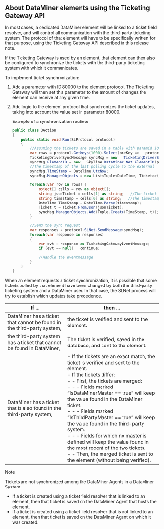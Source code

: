 ## About DataMiner elements using the Ticketing Gateway API

In most cases, a dedicated DataMiner element will be linked to a ticket field resolver, and will control all communication with the third-party ticketing system. The protocol of that element will have to be specifically written for that purpose, using the Ticketing Gateway API described in this release note.

If the Ticketing Gateway is used by an element, that element can then also be configured to synchronize the tickets with the third-party ticketing system with which it communicates.

To implement ticket synchronization:

1. Add a parameter with ID 80000 to the element protocol. The Ticketing Gateway will then set this parameter to the amount of changes the element can receive at any given time.

2. Add logic to the element protocol that synchronizes the ticket updates, taking into account the value set in parameter 80000.

    Example of a synchronization routine:

    ```cs
    public class QAction                                                                                          
    {                                                                                                             
        public static void Run(SLProtocol protocol)                                                                   
        {                                                                                                             
            //Assuming the tickets are saved in a table with paramid 1000                                                 
            var rows = protocol.GetKeys(1000).Select(oneKey =>   protocol.GetRow(1000, oneKey));                      
            TicketingDriverSyncMessage syncMsg = new   TicketingDriverSyncMessage();                                  
            syncMsg.ElementID = new   Skyline.DataMiner.Net.ElementID(protocol.DataMinerID,   protocol.ElementID);
            //The timestamp of the last polling cycle to the external   ticketing system.                             
            syncMsg.TimeStamp = DateTime.UtcNow;                                                                          
            syncMsg.ManagerObjects = new List<Tuple<DateTime, Ticket>>();                                              
                                                                                                                          
            foreach(var row in rows) {                                                                             
                object[] cells = row as object[];                                                                         
                string jsonTicket = cells[1] as string;   //The ticket saved as a json string (see: Ticket.ToJson())    
                string timestamp = cells[0] as string;   //The timestamp of when this ticket was added/changed          
                DateTime TimeStamp = DateTime.Parse(timestamp);                                                               
                Ticket t = Ticket.FromJson(jsonTicket);                                                                       
                syncMsg.ManagerObjects.Add(Tuple.Create(TimeStamp, t));                                                       
            }                                                                                                             
                                                                                                                          
            //Send the sync request                                                                                       
            var responses = protocol.SLNet.SendMessage(syncMsg);                                                          
            foreach(var response in responses)                                                                            
            {                                                                                                             
                var evt = response as TicketingGatewayEventMessage;                                                           
                if (evt == null)   continue;                                                                              
                                                                                                                          
                //Handle the eventmessage                                                                                     
            }                                                                                                             
        }                                                                                                             
    }                                                                                                             
    ```

When an element requests a ticket synchronization, it is possible that some tickets polled by that element have been changed by both the third-party ticketing system and a DataMiner user. In that case, the SLNet process will try to establish which updates take precedence.

| If ...                                                                 | then ...                                                                                                                                                                                                                                                                                                                                                                                                                                                                                                                                                                                                                                                                                                                                                                                                                                                                                                                                                                                                                                     |
|------------------------------------------------------------------------|----------------------------------------------------------------------------------------------------------------------------------------------------------------------------------------------------------------------------------------------------------------------------------------------------------------------------------------------------------------------------------------------------------------------------------------------------------------------------------------------------------------------------------------------------------------------------------------------------------------------------------------------------------------------------------------------------------------------------------------------------------------------------------------------------------------------------------------------------------------------------------------------------------------------------------------------------------------------------------------------------------------------------------------------|
| DataMiner has a ticket that cannot be found in the third-party system, | the ticket is verified and sent to the element.                                                                                                                                                                                                                                                                                                                                                                                                                                                                                                                                                                                                                                                                                                                                                                                                                                                                                                                                                                                              |
| the third-party system has a ticket that cannot be found in DataMiner, | The ticket is verified, saved in the database, and sent to the element.                                                                                                                                                                                                                                                                                                                                                                                                                                                                                                                                                                                                                                                                                                                                                                                                                                                                                                                                                                      |
| DataMiner has a ticket that is also found in the third-party system,   | \-  If the tickets are an exact match, the ticket is verified and sent to the element.<br> -  If the tickets differ:<br> -  - First, the tickets are merged:<br> -  - - Fields marked “IsDataMinerMaster == true” will keep the value found in the DataMiner ticket.<br> -  - - Fields marked “IsThirdPartyMaster == true” will keep the value found in the third-party system.<br> -  - - Fields for which no master is defined will keep the value found in the most recent of the two tickets.<br> -  - Then, the merged ticket is sent to the element (without being verified). |

> [!NOTE]
> Tickets are not synchronized among the DataMiner Agents in a DataMiner System.
> -  If a ticket is created using a ticket field resolver that is linked to an element, then that ticket is saved on the DataMiner Agent that hosts the element. 
> -  If a ticket is created using a ticket field resolver that is not linked to an element, then that ticket is saved on the DataMiner Agent on which it was created.
>
